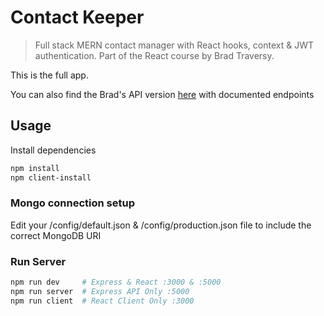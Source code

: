 # Contact Keeper

> Full stack MERN contact manager with React hooks, context & JWT authentication. Part of the React course by Brad Traversy.

This is the full app.

You can also find the Brad's API version [here](https://github.com/bradtraversy/contact_keeper_api) with documented endpoints

## Usage

Install dependencies

```bash
npm install
npm client-install
```

### Mongo connection setup

Edit your /config/default.json & /config/production.json file to include the correct MongoDB URI

### Run Server

```bash
npm run dev     # Express & React :3000 & :5000
npm run server  # Express API Only :5000
npm run client  # React Client Only :3000
```
